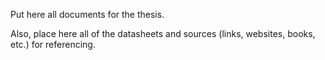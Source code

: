 Put here all documents for the thesis.

Also, place here all of the datasheets and sources (links, websites, books, etc.) for referencing.

